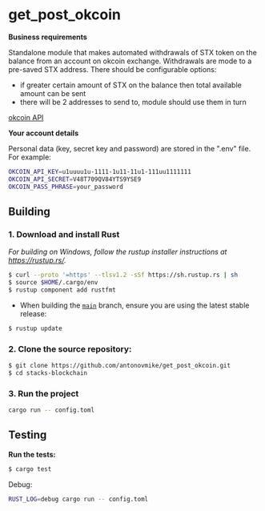 # get_post_okcoin

**Business requirements**

Standalone module that makes automated withdrawals of STX token on the balance from an account on okcoin exchange. 
Withdrawals are mode to a pre-saved STX address. 
There should be configurable options:
- if greater certain amount of STX on the balance then total available amount can be sent
- there will be 2 addresses to send to, module should use them in turn

[okcoin API](https://www.okcoin.com/docs-v5/)

**Your account details**

Personal data (key, secret key and password) are stored in the ".env" file. For example:

```bash
OKCOIN_API_KEY=u1uuuu1u-1111-1u11-11u1-111uu1111111
OKCOIN_API_SECRET=V48T709QV84YTS9YSE9
OKCOIN_PASS_PHRASE=your_password
```

## Building

### 1. Download and install Rust

_For building on Windows, follow the rustup installer instructions at https://rustup.rs/._

```bash
$ curl --proto '=https' --tlsv1.2 -sSf https://sh.rustup.rs | sh
$ source $HOME/.cargo/env
$ rustup component add rustfmt
```

- When building the [`main`](https://github.com/antonovmike/get_post_okcoin/tree/main) branch, ensure you are using the latest stable release:

```bash
$ rustup update
```

### 2. Clone the source repository:

```bash
$ git clone https://github.com/antonovmike/get_post_okcoin.git
$ cd stacks-blockchain
```

### 3. Run the project
```bash
cargo run -- config.toml
```

## Testing

**Run the tests:**

```bash
$ cargo test
```

Debug:
```bash
RUST_LOG=debug cargo run -- config.toml
```